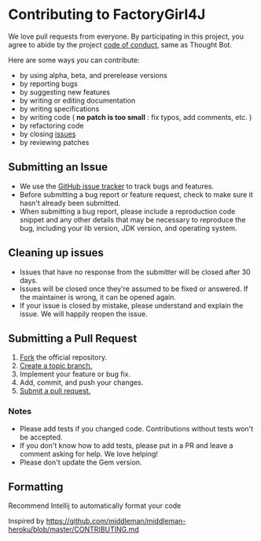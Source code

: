# Contributing to FactoryGirl4J

We love pull requests from everyone. By participating in this project, you
agree to abide by the project [code of conduct], same as Thought Bot.

[code of conduct]: https://thoughtbot.com/open-source-code-of-conduct

Here are some ways *you* can contribute:

* by using alpha, beta, and prerelease versions
* by reporting bugs
* by suggesting new features
* by writing or editing documentation
* by writing specifications
* by writing code ( **no patch is too small** : fix typos, add comments, etc. )
* by refactoring code
* by closing [issues]
* by reviewing patches

[issues]: https://github.com/neoistheone123/factorygirl4j/issues

## Submitting an Issue
* We use the [GitHub issue tracker][issues] to track bugs and features.
* Before submitting a bug report or feature request, check to make sure it hasn't
  already been submitted.
* When submitting a bug report, please include a reproduction code snippet and any
  other details that may be necessary to reproduce the bug, including your lib
  version, JDK version, and operating system.

## Cleaning up issues
* Issues that have no response from the submitter will be closed after 30 days.
* Issues will be closed once they're assumed to be fixed or answered. If the
  maintainer is wrong, it can be opened again.
* If your issue is closed by mistake, please understand and explain the issue.
  We will happily reopen the issue.

## Submitting a Pull Request

1. [Fork][fork] the official repository.
1. [Create a topic branch.][branch]
1. Implement your feature or bug fix.
1. Add, commit, and push your changes.
1. [Submit a pull request.][pr]

### Notes
* Please add tests if you changed code. Contributions without tests won't be accepted.
* If you don't know how to add tests, please put in a PR and leave a comment
  asking for help. We love helping!
* Please don't update the Gem version.



## Formatting
Recommend Intellij to automatically format your code


[fork]: https://help.github.com/articles/fork-a-repo/
[branch]: https://help.github.com/articles/creating-and-deleting-branches-within-your-repository/
[pr]: https://help.github.com/articles/using-pull-requests/
[appraisal]: https://github.com/thoughtbot/appraisal
[reproduction script]: https://github.com/thoughtbot/factory_bot/blob/master/.github/REPRODUCTION_SCRIPT.rb

Inspired by https://github.com/middleman/middleman-heroku/blob/master/CONTRIBUTING.md